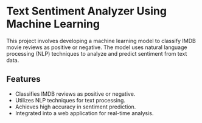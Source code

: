 # Text Sentiment Analyzer Using Machine Learning

This project involves developing a machine learning model to classify IMDB movie reviews as positive or negative. The model uses natural language processing (NLP) techniques to analyze and predict sentiment from text data.

## Features

- Classifies IMDB reviews as positive or negative.
- Utilizes NLP techniques for text processing.
- Achieves high accuracy in sentiment prediction.
- Integrated into a web application for real-time analysis.
